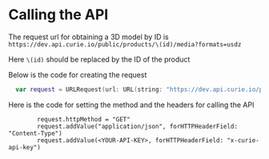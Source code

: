 # Calling the API

The request url for obtaining a 3D model by ID is `https://dev.api.curie.io/public/products/\(id)/media?formats=usdz`

Here `\(id)` should be replaced by the ID of the product

Below is the code for creating the request

```swift
  var request = URLRequest(url: URL(string: "https://dev.api.curie.io/public/products/\(id)/media?formats=usdz")!, timeoutInterval: 20)
```

Here is the code for setting the method and the headers for calling the API

```
        request.httpMethod = "GET"
        request.addValue("application/json", forHTTPHeaderField: "Content-Type")
        request.addValue(<YOUR-API-KEY>, forHTTPHeaderField: "x-curie-api-key")
```

